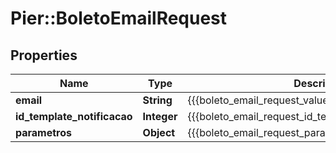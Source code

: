 # Pier::BoletoEmailRequest

## Properties
Name | Type | Description | Notes
------------ | ------------- | ------------- | -------------
**email** | **String** | {{{boleto_email_request_value}}} | [optional] 
**id_template_notificacao** | **Integer** | {{{boleto_email_request_id_template_notificacao_value}}} | [optional] 
**parametros** | **Object** | {{{boleto_email_request_parametros_value}}} | [optional] 



